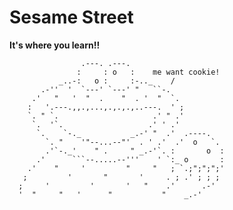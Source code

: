 # Sesame Street

**It's where you learn!!**



                    .---. .---.
                   :     : o   :    me want cookie!
               _..-:   o :     :-.._    /
           .-''  '  `---' `---' "   ``-.
         .'   "   '  "  .    "  . '  "  `.
        :   '.---.,,.,...,.,.,.,..---.  ' ;
        `. " `.                     .' " .'
         `.  '`.                   .' ' .'
          `.    `-._           _.-' "  .'  .----.
            `. "    '"--...--"'  . ' .'  .'  o   `.
            .'`-._'    " .     " _.-'`. :       o  :
          .'      ```--.....--'''    ' `:_ o       :
        .'    "     '         "     "   ; `.;";";";'
       ;         '       "       '     . ; .' ; ; ;
      ;     '         '       '   "    .'      .-'
      '  "     "   '      "           "    _.-'
